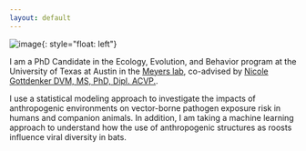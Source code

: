 ```yaml
---
layout: default
---
```


![image](/images/profile.png){: style="float: left"}

I am a PhD Candidate in the Ecology, Evolution, and Behavior program at the University of Texas at Austin in the [Meyers lab](http://www.bio.utexas.edu/research/meyers/), co-advised by [Nicole Gottdenker DVM, MS, PhD, Dipl. ACVP.](https://www.gottdenkerlab.com/). 

I use a statistical modeling approach to investigate the impacts of anthropogenic environments on vector-borne pathogen exposure risk in humans and companion animals. In addition, I am taking a machine learning approach to understand how the use of anthropogenic structures as roosts influence viral diversity in bats.

